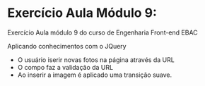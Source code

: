 # Exercício Aula Módulo 9:

Exercício Aula módulo 9 do curso de Engenharia Front-end EBAC
  
Aplicando conhecimentos com o JQuery

  - O usuário iserir novas fotos na página através da URL
  - O compo faz a validação da URL
  - Ao inserir a imagem é aplicado uma transição suave.
